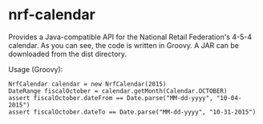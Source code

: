 nrf-calendar
============

Provides a Java-compatible API for the National Retail Federation's 4-5-4 calendar.  As you can see, the code is written in Groovy.  A JAR can be downloaded from the dist directory.

Usage (Groovy):

```
NrfCalendar calendar = new NrfCalendar(2015)
DateRange fiscalOctober = calendar.getMonth(Calendar.OCTOBER)
assert fiscalOctober.dateFrom == Date.parse("MM-dd-yyyy", "10-04-2015")
assert fiscalOctober.dateTo == Date.parse("MM-dd-yyyy", "10-31-2015")
````
